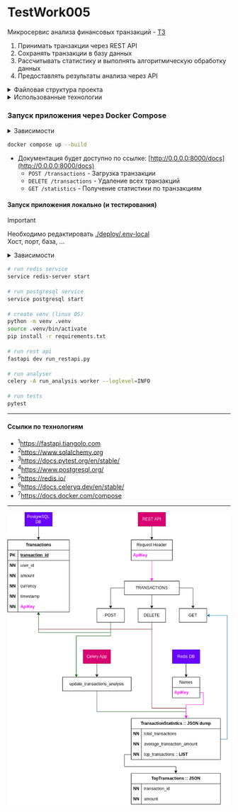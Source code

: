 # TestWork005
Микросервис анализа финансовых транзакций - [ТЗ](./data/TestTask.md)
1. Принимать транзакции через REST API
2. Сохранять транзакции в базу данных
3. Рассчитывать статистику и выполнять алгоритмическую обработку данных
4. Предоставлять результаты анализа через API


<details>
<summary>Файловая структура проекта</summary>
<pre>
tree -a -I ".venv|__pycache__|__init__.py|.idea|.pytest_cache|data" --dirsfirst
.
├── analysis
│   └── app.py
├── deploy
│   ├── analysis
│   ├── .env-docker
│   ├── .env-local
│   └── restapi
├── restapi
│   ├── app.py
│   ├── config.py
│   ├── connections.py
│   ├── crud.py
│   ├── models.py
│   └── schemas.py
├── tests
│   └── test_endpoints.py
├── docker-compose.yml
├── .gitignore
├── README.md
├── requirements.txt
├── run_analysis.py
└── run_restapi.py
</pre>
</details>

<details>
<summary>Использованные технологии</summary>
<ul>
  <li>FastAPI<sup>1</sup></li>
  <li>SQLAlchemy<sup>2</sup></li>
  <li>pytest<sup>3</sup></li>
  <li>PostgreSQL<sup>4</sup></li>
  <li>Redis<sup>5</sup></li>
  <li>Celery<sup>6</sup></li>
  <li>Docker Compose<sup>7</sup></li>
</ul>
</details>


### Запуск приложения через Docker Compose

<details>
<summary>Зависимости</summary>
<pre>
docker -v   # Docker version 27.4.1, build b9d17ea
</pre>
</details>

```bash
docker compose up --build
```

- Документация будет доступно по ссылке: [http://0.0.0.0:8000/docs](http://0.0.0.0:8000/docs)
  - `POST /transactions` - Загрузка транзакции
  - `DELETE /transactions` - Удаление всех транзакций
  - `GET /statistics` - Получение статистики по транзакциям

#### Запуск приложения локально (и тестирования)
> [!IMPORTANT]
> Необходимо редактировать [./deploy/.env-local](./deploy/.env-local) <br />
> Хост, порт, база, ...

<details>
<summary>Зависимости</summary>
<pre>
psql -V           # psql (PostgreSQL) 15.7 (Ubuntu 15.7-0ubuntu0.23.10.1)
redis             # Redis Version: 7.4.1
celery --version  # 5.4.0 (opalescent)
python -V         # Python 3.11.6
pytest -V         # pytest 8.3.4
</pre>
</details>

```bash
# run redis service
service redis-server start

# run postgresql service
service postgresql start

# create venv (linux OS)
python -m venv .venv
source .venv/bin/activate
pip install -r requirements.txt

# run rest api
fastapi dev run_restapi.py

# run analyser
celery -A run_analysis worker --loglevel=INFO

# run tests
pytest
```

---

#### Ссылки по технологиям
- <sup>1</sup>https://fastapi.tiangolo.com
- <sup>2</sup>https://www.sqlalchemy.org
- <sup>3</sup>https://docs.pytest.org/en/stable/
- <sup>4</sup>https://www.postgresql.org/
- <sup>5</sup>https://redis.io/
- <sup>6</sup>https://docs.celeryq.dev/en/stable/
- <sup>7</sup>https://docs.docker.com/compose

---
<p align="center"><img src="./data/Diagram.drawio.png" /></p>
